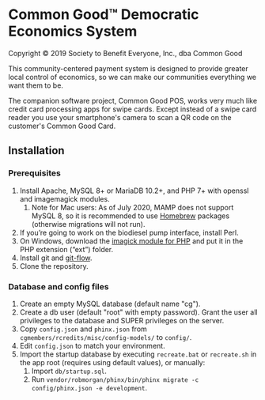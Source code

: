 Common Good&trade; Democratic Economics System
=====================================================================

Copyright &copy; 2019 Society to Benefit Everyone, Inc., dba Common Good

This community-centered payment system is designed to provide greater local control of economics, so we can make our communities everything we want them to be.

The companion software project, Common Good POS, works very much like credit card processing apps for swipe cards. Except instead of a swipe card reader you use your smartphone's camera to scan a QR code on the customer's Common Good Card.

Installation
------------

### Prerequisites

1. Install Apache, MySQL 8+ or MariaDB 10.2+, and PHP 7+ with openssl and imagemagick modules.
   1. Note for Mac users: As of July 2020, MAMP does not support MySQL 8, so it is recommended to use [Homebrew](https://brew.sh/) packages (otherwise migrations will not run). 
2. If you’re going to work on the biodiesel pump interface, install Perl.
3. On Windows, download the [imagick module for PHP](https://pecl.php.net/package/imagick) and put it in the PHP extension (“ext”) folder.
4. Install git and [git-flow](https://github.com/nvie/gitflow/wiki/Installation). 
5. Clone the repository. 

### Database and config files

1. Create an empty MySQL database (default name "cg").
2. Create a db user (default "root" with empty password). Grant the user all privileges to the database and SUPER privileges on the server. 
3. Copy `config.json` and `phinx.json` from `cgmembers/rcredits/misc/config-models/` to `config/`.
4. Edit `config.json` to match your environment. 
5. Import the startup database by executing `recreate.bat` or `recreate.sh` in the app root (requires using default values), or manually:
   1. Import `db/startup.sql`.
   2. Run `vendor/robmorgan/phinx/bin/phinx migrate -c config/phinx.json -e development`.
